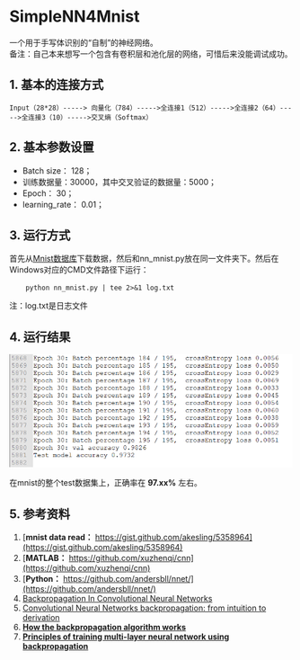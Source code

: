 # SimpleNN4Mnist
一个用于手写体识别的“自制”的神经网络。  
备注：自己本来想写一个包含有卷积层和池化层的网络，可惜后来没能调试成功。

## 1. 基本的连接方式
    Input（28*28）-----> 向量化（784）----->全连接1（512）----->全连接2（64）----->全连接3（10）----->交叉熵（Softmax）

## 2. 基本参数设置
* Batch size： 128；
* 训练数据量：30000，其中交叉验证的数据量：5000；
* Epoch： 30；
* learning_rate： 0.01；

## 3. 运行方式
首先从[Mnist数据库](http://yann.lecun.com/exdb/mnist/)下载数据，然后和nn\_mnist.py放在同一文件夹下。然后在Windows对应的CMD文件路径下运行：

        python nn_mnist.py | tee 2>&1 log.txt

注：log.txt是日志文件

## 4. 运行结果

![log info](log.png)

在mnist的整个test数据集上，正确率在 **97.xx%** 左右。
## 5. 参考资料
1. [**mnist data read：** https://gist.github.com/akesling/5358964](https://gist.github.com/akesling/5358964)
2. [**MATLAB：** https://github.com/xuzhenqi/cnn](https://github.com/xuzhenqi/cnn) 
3. [**Python：** https://github.com/andersbll/nnet/](https://github.com/andersbll/nnet/)
4. [Backpropagation In Convolutional Neural Networks](http://www.jefkine.com/general/2016/09/05/backpropagation-in-convolutional-neural-networks/)
5. [Convolutional Neural Networks backpropagation: from intuition to derivation](https://grzegorzgwardys.wordpress.com/2016/04/22/8/)
6. [**How the backpropagation algorithm works**](http://neuralnetworksanddeeplearning.com/chap2.html)
7. [**Principles of training multi-layer neural network using backpropagation**](http://home.agh.edu.pl/~vlsi/AI/backp_t_en/backprop.html)
